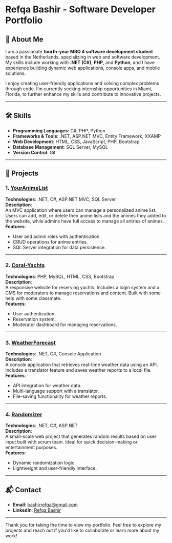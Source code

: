 # Refqa Bashir - Software Developer Portfolio  

## 👋 About Me  
I am a passionate **fourth-year MBO 4 software development student** based in the Netherlands, specializing in web and software development. My skills include working with **.NET (C#)**, **PHP**, and **Python**, and I have experience building dynamic web applications, console apps, and mobile solutions.  

I enjoy creating user-friendly applications and solving complex problems through code. I’m currently seeking internship opportunities in Miami, Florida, to further enhance my skills and contribute to innovative projects.  

---

## 🛠️ Skills  
- **Programming Languages**: C#, PHP, Python  
- **Frameworks & Tools**: .NET, ASP.NET MVC, Entity Framework, XXAMP  
- **Web Development**: HTML, CSS, JavaScript, PHP, Bootstrap  
- **Database Management**: SQL Server, MySQL  
- **Version Control**: Git  

---

## 📂 Projects  

### 1. [YourAnimeList](https://github.com/refqaxa/YourAnimeList)  
**Technologies**: .NET, C#, ASP.NET MVC, SQL Server  
**Description**:  
An MVC application where users can manage a personalized anime list. Users can add, edit, or delete their anime lists and the animes they added to the website, while admins have full access to manage all entries of animes.  
**Features**:  
- User and admin roles with authentication.  
- CRUD operations for anime entries.  
- SQL Server integration for data persistence.  

---

### 2. [Coral-Yachts](https://github.com/refqaxa/Coral-Yachts)  
**Technologies**: PHP, MySQL, HTML, CSS, Bootstrap  
**Description**:  
A responsive website for reserving yachts. Includes a login system and a CMS for moderators to manage reservations and content. Built with some help with some classmate.  
**Features**:  
- User authentication.  
- Reservation system.  
- Moderator dashboard for managing reservations.  

---

### 3. [WeatherForecast](https://github.com/refqaxa/Weatherforecast)  
**Technologies**: .NET, C#, Console Application  
**Description**:  
A console application that retrieves real-time weather data using an API. Includes a translator feature and saves weather reports to a local file.  
**Features**:  
- API integration for weather data.  
- Multi-language support with a translator.  
- File-saving functionality for weather reports.  

---

### 4. [Randomizer](https://github.com/refqaxa/Randomizer)  
**Technologies**: .NET, C#, ASP.NET  
**Description**:  
A small-scale web project that generates random results based on user input built with scrum team. 
Ideal for quick decision-making or entertainment purposes.  
**Features**:  
- Dynamic randomization logic.  
- Lightweight and user-friendly interface.  

---

## 📬 Contact  
- **Email**: [bashirrefqa@gmail.com](mailto:bashirrefqa@gmail.com)  
- **LinkedIn**: [Refqa Bashir](https://www.linkedin.com/in/refqa-bashir-aa2932334/) 

---

Thank you for taking the time to view my portfolio. Feel free to explore my projects and reach out if you'd like to collaborate or learn more about my work!  
